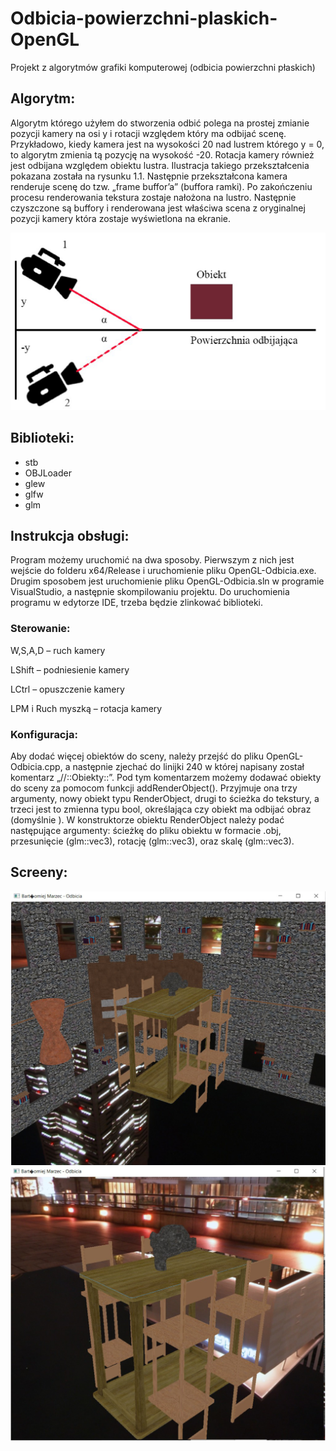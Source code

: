 # Odbicia-powierzchni-plaskich-OpenGL
Projekt z algorytmów grafiki komputerowej (odbicia powierzchni płaskich)

## Algorytm:

Algorytm którego użyłem do stworzenia odbić polega na prostej zmianie pozycji
kamery na osi y i rotacji względem który ma odbijać scenę. Przykładowo, kiedy kamera jest na
wysokości 20 nad lustrem którego y = 0, to algorytm zmienia tą pozycję na wysokość -20. Rotacja
kamery również jest odbijana względem obiektu lustra. Ilustracja takiego przekształcenia pokazana
została na rysunku 1.1. Następnie przekształcona kamera renderuje scenę do tzw. „frame buffor’a”
(buffora ramki). Po zakończeniu procesu renderowania tekstura zostaje nałożona na lustro.
Następnie czyszczone są buffory i renderowana jest właściwa scena z oryginalnej pozycji kamery
która zostaje wyświetlona na ekranie.

![alt text](https://github.com/Yorshka-Vermilion/Odbicia-powierzchni-plaskich-OpenGL/blob/Help/1.PNG?raw=true)

## Biblioteki:

- stb
- OBJLoader
- glew
- glfw
- glm

## Instrukcja obsługi:

Program możemy uruchomić na dwa sposoby. Pierwszym z nich jest wejście do folderu
x64/Release i uruchomienie pliku OpenGL-Odbicia.exe. Drugim sposobem jest uruchomienie
pliku OpenGL-Odbicia.sln w programie VisualStudio, a następnie skompilowaniu projektu. Do
uruchomienia programu w edytorze IDE, trzeba będzie zlinkować biblioteki.

### Sterowanie: 

W,S,A,D – ruch kamery

LShift – podniesienie kamery

LCtrl – opuszczenie kamery

LPM i Ruch myszką – rotacja kamery

### Konfiguracja:

Aby dodać więcej obiektów do sceny, należy przejść do pliku OpenGL-Odbicia.cpp, a
następnie zjechać do linijki 240 w której napisany został komentarz „//::Obiekty::”. Pod tym
komentarzem możemy dodawać obiekty do sceny za pomocom funkcji addRenderObject().
Przyjmuje ona trzy argumenty, nowy obiekt typu RenderObject, drugi to ścieżka do tekstury, a
trzeci jest to zmienna typu bool, określająca czy obiekt ma odbijać obraz (domyślnie ). W
konstruktorze obiektu RenderObject należy podać następujące argumenty: ścieżkę do pliku
obiektu w formacie .obj, przesunięcie (glm::vec3), rotację (glm::vec3), oraz skalę (glm::vec3).

## Screeny:

![alt text](https://github.com/Yorshka-Vermilion/Odbicia-powierzchni-plaskich-OpenGL/blob/Help/2.PNG?raw=true)
![alt text](https://github.com/Yorshka-Vermilion/Odbicia-powierzchni-plaskich-OpenGL/blob/Help/3.PNG?raw=true)
